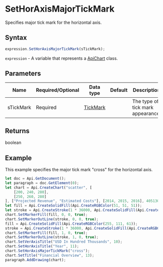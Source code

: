 # SetHorAxisMajorTickMark

Specifies major tick mark for the horizontal axis.

## Syntax

```javascript
expression.SetHorAxisMajorTickMark(sTickMark);
```

`expression` - A variable that represents a [ApiChart](../ApiChart.md) class.

## Parameters

| **Name** | **Required/Optional** | **Data type** | **Default** | **Description** |
| ------------- | ------------- | ------------- | ------------- | ------------- |
| sTickMark | Required | [TickMark](../../Enumeration/TickMark.md) |  | The type of tick mark appearance. |

## Returns

boolean

## Example

This example specifies the major tick mark "cross" for the horizontal axis.

```javascript editor-
let doc = Api.GetDocument();
let paragraph = doc.GetElement(0);
let chart = Api.CreateChart("scatter", [
	[200, 240, 280],
	[250, 260, 280]
], ["Projected Revenue", "Estimated Costs"], [2014, 2015, 2016], 4051300, 2347595, 24);
let fill = Api.CreateSolidFill(Api.CreateRGBColor(51, 51, 51));
let stroke = Api.CreateStroke(1 * 36000, Api.CreateSolidFill(Api.CreateRGBColor(51, 51, 51)));
chart.SetMarkerFill(fill, 0, 0, true);
chart.SetMarkerOutLine(stroke, 0, 0, true);
fill = Api.CreateSolidFill(Api.CreateRGBColor(255, 111, 61));
stroke = Api.CreateStroke(1 * 36000, Api.CreateSolidFill(Api.CreateRGBColor(255, 111, 61)));
chart.SetMarkerFill(fill, 1, 0, true);
chart.SetMarkerOutLine(stroke, 1, 0, true);
chart.SetVerAxisTitle("USD In Hundred Thousands", 10);
chart.SetHorAxisTitle("Year", 11);
chart.SetHorAxisMajorTickMark("cross");
chart.SetTitle("Financial Overview", 13);
paragraph.AddDrawing(chart);
```
